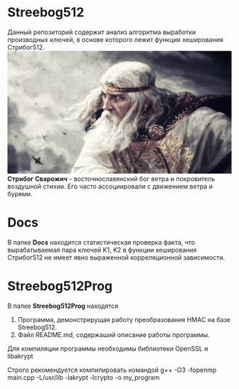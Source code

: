 # Streebog512
Данный репозиторий содержит анализ алгоритма выработки производных ключей,
в основе которого лежит функция хеширования Стрибог512.
<img title="Streebog512" alt="Streebog512" src="Docs/img/Streebog.jpg">
__Стрибог Сварожич__ - восточнославянский бог ветра и покровитель воздушной стихии. 
Его часто ассоциировали с движением ветра и бурями.

# Docs
В папке __Docs__ находится статистическая проверка факта, что вырабатываемая пара ключей K1, K2 в функции хеширования Стрибог512 не имеет явно выраженной корреляционной зависимости.

# Streebog512Prog
В папке __Streebog512Prog__ находятся 
   1) Программа, демонстрирущая работу преобразования HMAC на базе Streebog512. 
   2) Файл README.md, содержаший описание работы программы. 

Для компиляции программы необходимы библиотеки OpenSSL и libakrypt

Строго рекомендуется компилировать командой 
g++ -O3 -fopenmp main.cpp -L/usr/lib -lakrypt -lcrypto -o my_program
